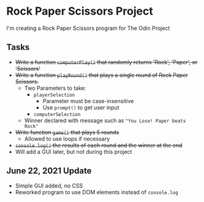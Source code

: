 # Rock Paper Scissors Project
I'm creating a Rock Paper Scissors program for The Odin Project

## Tasks
*  ~~Write a function `computerPlay()` that randomly returns 'Rock', 'Paper', or 'Scissors'~~
* ~~Write a function `playRound()` that plays a single round of Rock Paper Scissors.~~
    * Two Parameters to take:
        * `playerSelection`
            * Parameter must be case-insensitive
            * Use `prompt()` to get user input
        * `computerSelection`
    * Winner declared with message such as `"You Lose! Paper beats Rock"`
* ~~Write function `game()` that plays 5 rounds~~
    * Allowed to use loops if necessary
* ~~`console.log()` the results of each round and the winner at the end~~
* Will add a GUI later, but not during this project

## June 22, 2021 Update
* Simple GUI added, no CSS
* Reworked program to use DOM elements instead of `console.log`